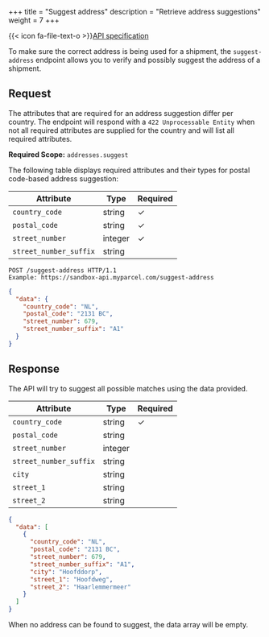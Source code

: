 +++
title = "Suggest address"
description = "Retrieve address suggestions"
weight = 7
+++

{{< icon fa-file-text-o >}}[API specification](https://api-specification.myparcel.com/#tag/RPC/paths/~1suggest-address/post)

To make sure the correct address is being used for a shipment, the `suggest-address` endpoint allows you to verify and possibly suggest the address of a shipment.

## Request

The attributes that are required for an address suggestion differ per country. The endpoint will respond with a `422 Unprocessable Entity` when not all required attributes are supplied for the country and will list all required attributes.

**Required Scope:** `addresses.suggest`

The following table displays required attributes and their types for postal code-based address suggestion:

| Attribute                     | Type    | Required |
|-------------------------------|---------|----------|
| `country_code`                | string  | ✓        |
| `postal_code`                 | string  | ✓        |
| `street_number`               | integer | ✓        |
| `street_number_suffix`        | string  |          |

```http
POST /suggest-address HTTP/1.1
Example: https://sandbox-api.myparcel.com/suggest-address
```

```json
{
  "data": {
    "country_code": "NL",
    "postal_code": "2131 BC",
    "street_number": 679,
    "street_number_suffix": "A1"
  }
}
```

## Response

The API will try to suggest all possible matches using the data provided.

| Attribute              | Type    | Required |
|------------------------|---------|----------|
| `country_code`         | string  | ✓        |
| `postal_code`          | string  |          |
| `street_number`        | integer |          |
| `street_number_suffix` | string  |          |
| `city`                 | string  |          |
| `street_1`             | string  |          |
| `street_2`             | string  |          |

```json
{
  "data": [
    {
      "country_code": "NL",
      "postal_code": "2131 BC",
      "street_number": 679,
      "street_number_suffix": "A1",
      "city": "Hoofddorp",
      "street_1": "Hoofdweg",
      "street_2": "Haarlemmermeer"
    }
  ]
}
```

When no address can be found to suggest, the data array will be empty.
